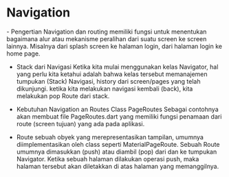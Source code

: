 <h1> Navigation </h1>
- Pengertian
  Navigation dan routing memiliki fungsi untuk menentukan bagaimana alur atau mekanisme peralihan dari suatu screen ke screen lainnya. Misalnya dari splash screen ke halaman login, dari halaman login ke home page.

- Stack dari Navigasi
Ketika kita mulai menggunakan kelas Navigator, hal yang perlu kita ketahui adalah bahwa kelas tersebut memanajemen tumpukan (Stack) Navigasi, history dari screen/pages yang telah dikunjungi. ketika kita melakukan navigasi kembali (back), kita melakukan pop Route dari stack.

- Kebutuhan Navigation an Routes
  Class PageRoutes
    Sebagai contohnya akan membuat file PageRoutes.dart yang memiliki fungsi penamaan dari route (screen tujuan) yang ada pada aplikasi.

- Route
  sebuah obyek yang merepresentasikan tampilan, umumnya diimplementasikan oleh class seperti MaterialPageRoute. Sebuah Route umumnya dimasukkan (push) atau diambil (pop) dari dan ke tumpukan Navigator. Ketika sebuah halaman dilakukan operasi push, maka halaman tersebut akan diletakkan di atas halaman yang memanggilnya. 

  